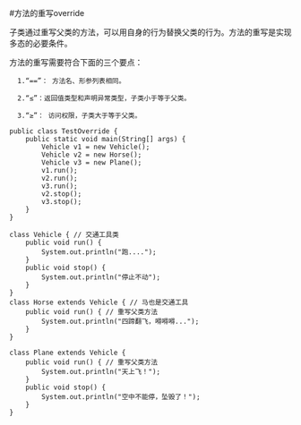 
#方法的重写override

子类通过重写父类的方法，可以用自身的行为替换父类的行为。方法的重写是实现多态的必要条件。

方法的重写需要符合下面的三个要点：

      1.“==”： 方法名、形参列表相同。

      2.“≤”：返回值类型和声明异常类型，子类小于等于父类。

      3.“≥”： 访问权限，子类大于等于父类。

``` 
public class TestOverride {
    public static void main(String[] args) {
        Vehicle v1 = new Vehicle();
        Vehicle v2 = new Horse();
        Vehicle v3 = new Plane();
        v1.run();
        v2.run();
        v3.run();
        v2.stop();
        v3.stop();
    }
}
 
class Vehicle { // 交通工具类
    public void run() {
        System.out.println("跑....");
    }
    public void stop() {
        System.out.println("停止不动");
    }
}
class Horse extends Vehicle { // 马也是交通工具
    public void run() { // 重写父类方法
        System.out.println("四蹄翻飞，嘚嘚嘚...");
    }
}
 
class Plane extends Vehicle {
    public void run() { // 重写父类方法
        System.out.println("天上飞！");
    }
    public void stop() {
        System.out.println("空中不能停，坠毁了！");
    }
}  
```